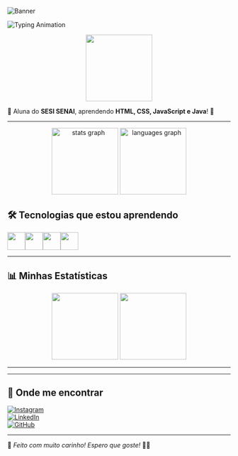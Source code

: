 ![Banner]((https://github.com/user-attachments/assets/b77c927e-e534-4759-837e-bdc630b25b62))


![Typing Animation](https://readme-typing-svg.herokuapp.com?size=24&color=722F37&center=false&vCenter=true&lines=Hello,+world!+;Eu+sou+a+Amanda!+)



<p align="center">
    <img src="https://github.com/user-attachments/assets/e6335e6d-6062-474c-a7cb-61e06db15187" width="150" />
</p>

🌸 Aluna do **SESI SENAI**, aprendendo **HTML, CSS, JavaScript e Java**! 🚀  



---
<div align="center">
  <img src="https://github-readme-stats.vercel.app/api?username=amandaatts&hide_title=false&hide_rank=false&show_icons=true&include_all_commits=true&count_private=true&disable_animations=false&theme=moltack&locale=pt-br&hide_border=false&order=1" height="150" alt="stats graph"  />
  <img src="https://github-readme-stats.vercel.app/api/top-langs?username=amandaatts&locale=en&hide_title=false&layout=compact&card_width=320&langs_count=5&theme=moltack&hide_border=false&order=2&custom_title=Linguagens%20mais%20usadas" height="150" alt="languages graph"  />
</div>

###
## 🛠️ Tecnologias que estou aprendendo  
<div style="display: flex;">
  <img src="https://cdn.jsdelivr.net/gh/devicons/devicon/icons/html5/html5-original.svg" height="40"/>
  <img src="https://cdn.jsdelivr.net/gh/devicons/devicon/icons/css3/css3-original.svg" height="40"/>
  <img src="https://cdn.jsdelivr.net/gh/devicons/devicon/icons/javascript/javascript-original.svg" height="40"/>
  <img src="https://cdn.jsdelivr.net/gh/devicons/devicon/icons/java/java-original.svg" height="40"/>
</div>

---

## 📊 Minhas Estatísticas  
<div align="center">
  <img height="150em" src="https://github-readme-stats.vercel.app/api?username=seu-usuario&show_icons=true&theme=dracula"/>
  <img height="150em" src="https://github-readme-streak-stats.herokuapp.com/?user=seu-usuario&theme=dracula"/>
</div>

---


---

## 📱 Onde me encontrar  
[![Instagram](https://img.shields.io/badge/Instagram-E4405F?style=for-the-badge&logo=instagram&logoColor=white)](https://instagram.com/seu-usuario)  
[![LinkedIn](https://img.shields.io/badge/LinkedIn-0077B5?style=for-the-badge&logo=linkedin&logoColor=white)](https://www.linkedin.com/in/seu-usuario)  
[![GitHub](https://img.shields.io/badge/GitHub-100000?style=for-the-badge&logo=github&logoColor=white)](https://github.com/seu-usuario)  

---

💖 *Feito com muito carinho! Espero que goste!* 🎀✨
